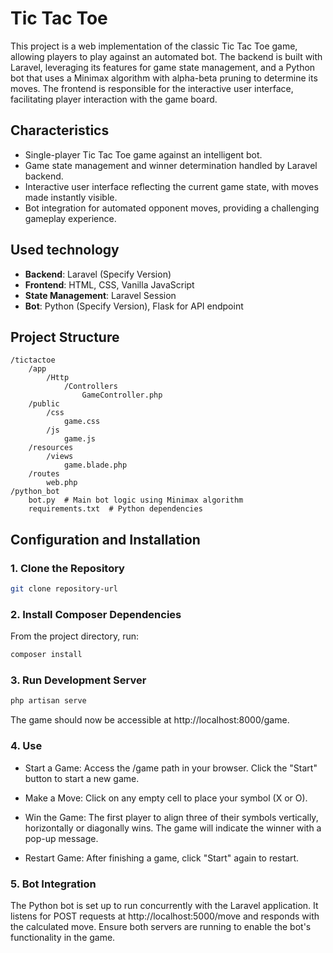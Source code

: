 # Tic Tac Toe

This project is a web implementation of the classic Tic Tac Toe game, allowing players to play against an automated bot. The backend is built with Laravel, leveraging its features for game state management, and a Python bot that uses a Minimax algorithm with alpha-beta pruning to determine its moves. The frontend is responsible for the interactive user interface, facilitating player interaction with the game board.

## Characteristics

- Single-player Tic Tac Toe game against an intelligent bot.
- Game state management and winner determination handled by Laravel backend.
- Interactive user interface reflecting the current game state, with moves made instantly visible.
- Bot integration for automated opponent moves, providing a challenging gameplay experience.

## Used technology

- **Backend**: Laravel (Specify Version)
- **Frontend**: HTML, CSS, Vanilla JavaScript
- **State Management**: Laravel Session
- **Bot**: Python (Specify Version), Flask for API endpoint

## Project Structure

```plaintext
/tictactoe
    /app
        /Http
            /Controllers
                GameController.php
    /public
        /css
            game.css
        /js
            game.js
    /resources
        /views
            game.blade.php
    /routes
        web.php
/python_bot
    bot.py  # Main bot logic using Minimax algorithm
    requirements.txt  # Python dependencies

```

## Configuration and Installation

### 1. **Clone the Repository**

```bash
git clone repository-url
```

### 2. **Install Composer Dependencies**

From the project directory, run:


```bash
composer install
```

### 3. **Run Development Server**

```bash
php artisan serve
```

The game should now be accessible at http://localhost:8000/game.


### 4. **Use**

- Start a Game: Access the /game path in your browser. Click the "Start" button to start a new game.

- Make a Move: Click on any empty cell to place your symbol (X or O).

- Win the Game: The first player to align three of their symbols vertically, horizontally or diagonally wins. The game will indicate the winner with a pop-up message.

- Restart Game: After finishing a game, click "Start" again to restart.



### 5. **Bot Integration**

The Python bot is set up to run concurrently with the Laravel application. It listens for POST requests at http://localhost:5000/move and responds with the calculated move. Ensure both servers are running to enable the bot's functionality in the game.